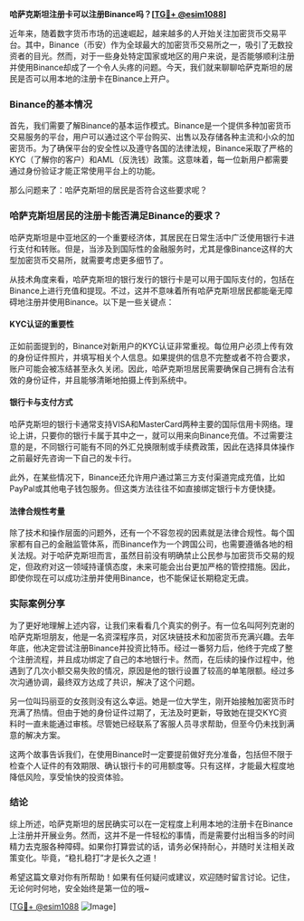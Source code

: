 **哈萨克斯坦注册卡可以注册Binance吗？[[TG💪+ @esim1088](https://t.me/s/esim1088)]**

近年来，随着数字货币市场的迅速崛起，越来越多的人开始关注加密货币交易平台。其中，Binance（币安）作为全球最大的加密货币交易所之一，吸引了无数投资者的目光。然而，对于一些身处特定国家或地区的用户来说，是否能够顺利注册并使用Binance却成了一个令人头疼的问题。今天，我们就来聊聊哈萨克斯坦的居民是否可以用本地的注册卡在Binance上开户。

### Binance的基本情况

首先，我们需要了解Binance的基本运作模式。Binance是一个提供多种加密货币交易服务的平台，用户可以通过这个平台购买、出售以及存储各种主流和小众的加密货币。为了确保平台的安全性以及遵守各国的法律法规，Binance采取了严格的KYC（了解你的客户）和AML（反洗钱）政策。这意味着，每一位新用户都需要通过身份验证才能正常使用平台上的功能。

那么问题来了：哈萨克斯坦的居民是否符合这些要求呢？

### 哈萨克斯坦居民的注册卡能否满足Binance的要求？

哈萨克斯坦是中亚地区的一个重要经济体，其居民在日常生活中广泛使用银行卡进行支付和转账。但是，当涉及到国际性的金融服务时，尤其是像Binance这样的大型加密货币交易所，就需要考虑更多细节了。

从技术角度来看，哈萨克斯坦的银行发行的银行卡是可以用于国际支付的，包括在Binance上进行充值和提现。不过，这并不意味着所有哈萨克斯坦居民都能毫无障碍地注册并使用Binance。以下是一些关键点：

#### KYC认证的重要性

正如前面提到的，Binance对新用户的KYC认证非常重视。每位用户必须上传有效的身份证件照片，并填写相关个人信息。如果提供的信息不完整或者不符合要求，账户可能会被冻结甚至永久关闭。因此，哈萨克斯坦居民需要确保自己拥有合法有效的身份证件，并且能够清晰地拍摄上传到系统中。

#### 银行卡与支付方式

哈萨克斯坦的银行卡通常支持VISA和MasterCard两种主要的国际信用卡网络。理论上讲，只要你的银行卡属于其中之一，就可以用来向Binance充值。不过需要注意的是，不同银行可能有不同的外汇兑换限制或手续费政策，因此在选择具体操作之前最好先咨询一下自己的发卡行。

此外，在某些情况下，Binance还允许用户通过第三方支付渠道完成充值，比如PayPal或其他电子钱包服务。但这类方法往往不如直接绑定银行卡方便快捷。

#### 法律合规性考量

除了技术和操作层面的问题外，还有一个不容忽视的因素就是法律合规性。每个国家都有自己的金融监管体系，而Binance作为一个跨国公司，也需要遵循各地的相关法规。对于哈萨克斯坦而言，虽然目前没有明确禁止公民参与加密货币交易的规定，但政府对这一领域持谨慎态度，未来可能会出台更加严格的管控措施。因此，即使你现在可以成功注册并使用Binance，也不能保证长期稳定无虞。

### 实际案例分享

为了更好地理解上述内容，让我们来看看几个真实的例子。有一位名叫阿列克谢的哈萨克斯坦朋友，他是一名资深程序员，对区块链技术和加密货币充满兴趣。去年年底，他决定尝试注册Binance并投资比特币。经过一番努力后，他终于完成了整个注册流程，并且成功绑定了自己的本地银行卡。然而，在后续的操作过程中，他遇到了几次小额交易失败的情况，原因是他的银行设置了较高的单笔限额。经过多次沟通协调，最终双方达成了共识，解决了这个问题。

另一位叫玛丽亚的女孩则没有这么幸运。她是一位大学生，刚开始接触加密货币时充满了热情。但由于她的身份证件过期了，无法及时更新，导致她在提交KYC资料时一直未能通过审核。尽管她已经联系了客服人员寻求帮助，但至今仍未找到满意的解决方案。

这两个故事告诉我们，在使用Binance时一定要提前做好充分准备，包括但不限于检查个人证件的有效期限、确认银行卡的可用额度等。只有这样，才能最大程度地降低风险，享受愉快的投资体验。

### 结论

综上所述，哈萨克斯坦的居民确实可以在一定程度上利用本地的注册卡在Binance上注册并开展业务。然而，这并不是一件轻松的事情，而是需要付出相当多的时间精力去克服各种障碍。如果你打算尝试的话，请务必保持耐心，并随时关注相关政策变化。毕竟，“稳扎稳打”才是长久之道！

希望这篇文章对你有所帮助！如果有任何疑问或建议，欢迎随时留言讨论。记住，无论何时何地，安全始终是第一位的哦~

[[TG💪+ @esim1088](https://t.me/s/esim1088) ![Image](https://i.postimg.cc/4NQfJmqS/Snipaste-2025-05-13-00-14-12.png)]